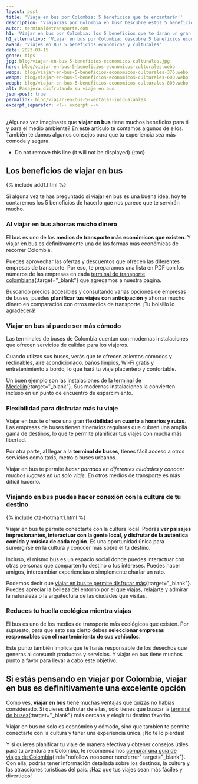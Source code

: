 ```yaml
---
layout: post
title: 'Viaja en bus por Colombia: 5 beneficios que te encantarán!'
description: 'Viajarías por Colombia en bus? Descubre estos 5 beneficios de hacerlo: * comodidad * flexibilidad * seguridad * conexión cultural * cuidado del planeta'
autor: terminaldetransporte.com
h1: 'Viajar en bus por Colombia: los 5 beneficios que te darán un gran viaje'
h1_alternativo: 'Viajar en bus por Colombia: descubre 5 beneficios económicos y culturales'
award: 'Viajes en Bus 5 beneficios económicos y culturales'
date: 2023-03-15
genre: tips
jpg: blog/viajar-en-bus-5-beneficios-economicos-culturales.jpg
hero: blog/viajar-en-bus-5-beneficios-economicos-culturales.webp
webps: blog/viajar-en-bus-5-beneficios-economicos-culturales-376.webp
webpm: blog/viajar-en-bus-5-beneficios-economicos-culturales-600.webp
webpb: blog/viajar-en-bus-5-beneficios-economicos-culturales-800.webp
alt: Pasajera disfrutando su viaje en bus
json-post: true
permalink: blog/viajar-en-bus-5-ventajas-inigualables
excerpt_separator: <!-- excerpt -->
---
```

¿Algunas vez imaginaste que **viajar en bus** tiene muchos beneficios para ti y para el medio ambiente? En este artículo te contamos algunos de ellos. También te damos algunos consejos para que tu experiencia sea más cómoda y segura.
<!-- excerpt -->

* Do not remove this line (it will not be displayed)
{:toc}

## Los beneficios de viajar en bus

{% include add1.html %}

Si alguna vez te has preguntado si viajar en bus es una buena idea, hoy te contaremos los 5 beneficios de hacerlo que nos parece que te servirán mucho.

### Al viajar en bus ahorras mucho dinero

El bus es uno de los **medios de transporte más económicos que existen**. Y viajar en bus es definitivamente una de las formas más económicas de recorrer Colombia.

Puedes aprovechar las ofertas y descuentos que ofrecen las diferentes empresas de transporte. Por eso, te preparamos una lista en PDF con los números de las empresas en cada [terminal de transporte colombiana]({{'terminales-de-colombia'|relative_url}} "Terminales de transporte Colombianas"){:target="_blank"} que agregamos a nuestra página.

Buscando precios accesibles y consultando varias opciones de empresas de buses, puedes **planificar tus viajes con anticipación** y ahorrar mucho dinero en comparación con otros medios de transporte. ¡Tu bolsillo lo agradecerá!

### Viajar en bus sí puede ser más cómodo

Las terminales de buses de Colombia cuentan con modernas instalaciones que ofrecen servicios de calidad para los viajeros.

Cuando utlizas sus buses, verás que te ofrecen asientos cómodos y reclinables, aire acondicionado, baños limpios, Wi-Fi gratis y entretenimiento a bordo, lo que hará tu viaje placentero y confortable.

Un buen ejemplo son las instalaciones de [la terminal de Medellín]({{'terminal-de-medellin'|relative_url}} "Terminal de transporte de Medellín"){:target="_blank"}. Sus modernas instalaciones la convierten incluso en un punto de encuentro de esparcimiento.

### Flexibilidad para disfrutar más tu viaje

Viajar en bus te ofrece una gran **flexibilidad en cuanto a horarios y rutas**. Las empresas de buses tienen itinerarios regulares que cubren una amplia gama de destinos, lo que te permite planificar tus viajes con mucha más libertad.

Por otra parte, al llegar a la **terminal de buses**, tienes fácil acceso a otros servicios como taxis, metro o buses urbanos.

Viajar en bus te permite *hacer paradas en diferentes ciudades y conocer muchos lugares en un solo viaje*. En otros medios de transporte es más difícil hacerlo.

### Viajando en bus puedes hacer conexión con la cultura de tu destino

{% include cta-hotmart1.html %}

Viajar en bus te permite conectarte con la cultura local. Podrás **ver paisajes impresionantes, interactuar con la gente local, y disfrutar de la auténtica comida y música de cada región**. Es una oportunidad única para sumergirse en la cultura y conocer más sobre el tu destino.

Incluso, el mismo bus es un espacio social donde puedes interactuar con otras personas que comparten tu destino o tus intereses. Puedes hacer amigos, intercambiar experiencias o simplemente charlar un rato.

Podemos decir que [viajar en bus te permite disfrutar más]({{'blog/viajes-en-bus-7-consejos-para-disfrutar-al-máximo-tu-trayecto'|relative_url}} "Aprende a disfrutar tu viaje en bus"){:target="_blank"}. Puedes apreciar la belleza del entorno por el que viajas, relajarte y admirar la naturaleza o la arquitectura de las ciudades que visitas.

### Reduces tu huella ecológica mientra viajas

El bus es uno de los medios de transporte más ecológicos que existen. Por supuesto, para que esto sea cierto debes **seleccionar empresas responsables con el mantenimiento de sus vehículos**.

Este punto también implica que te harás responsable de los desechos que generas al consumir productos y servicios. Y viajar en bus tiene muchos punto a favor para llevar a cabo este objetivo.

## Si estás pensando en viajar por Colombia, viajar en bus es definitivamente una excelente opción

Como ves, **viajar en bus** tiene muchas ventajas que quizás no habías considerado. Si quieres disfrutar de ellas, solo tienes que buscar la [terminal de buses]({{'terminales-de-colombia'|relative_url}} "Terminales de transporte Colombianas"){:target="_blank"} más cercana y elegir tu destino favorito.

Viajar en bus no solo es económico y cómodo, sino que también te permite conectarte con la cultura y tener una experiencia única. ¡No te lo pierdas!

Y si quieres planificar tu viaje de manera efectiva y obtener consejos útiles para tu aventura en Colombia, te recomendamos [comprar una guía de viajes de Colombia](https://go.hotmart.com/M80153395U "Comprar la guía turística de Colombia."){:rel="nofollow noopener noreferrer" target="_blank"}. Con ella, podrás tener información detallada sobre los destinos, la cultura y las atracciones turísticas del país. ¡Haz que tus viajes sean más fáciles y divertidos!

